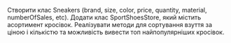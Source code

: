 Створити клас Sneakers (brand, size, color, price, quantity, material, numberOfSales, etc). Додати клас SportShoesStore, який містить асортимент кросівок. Реалізувати методи для сортування взуття за ціною і кількістю та можливість вивести топ найпопулярніших кросівок.
